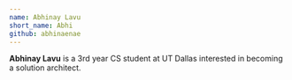 ```yaml
---
name: Abhinay Lavu
short_name: Abhi
github: abhinaenae
---
```


**Abhinay Lavu** is a 3rd year CS student at UT Dallas interested in becoming a solution architect.
